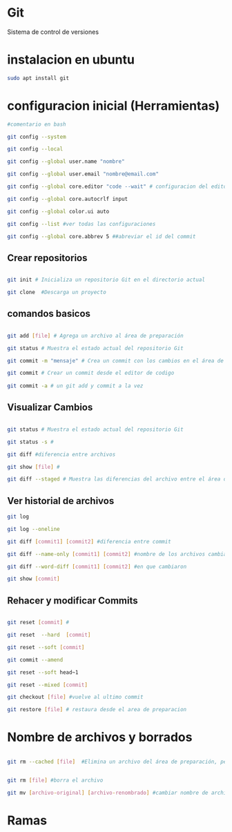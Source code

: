 # Git 

Sistema de control de versiones 

# instalacion en ubuntu 

```bash
sudo apt install git

```

# configuracion inicial (Herramientas)

```bash
#comentario en bash

git config --system 

git config --local

git config --global user.name "nombre" 

git config --global user.email "nombre@email.com"

git config --global core.editor "code --wait" # configuracion del editor

git config --global core.autocrlf input

git config --global color.ui auto

git config --list #ver todas las configuraciones

git config --global core.abbrev 5 ##abreviar el id del commit


```
## Crear repositorios

```bash

git init # Inicializa un repositorio Git en el directorio actual

git clone  #Descarga un proyecto 

```

## comandos basicos 
```bash

git add [file] # Agrega un archivo al área de preparación

git status # Muestra el estado actual del repositorio Git

git commit -m "mensaje" # Crea un commit con los cambios en el área de preparación.

git commit # Crear un commit desde el editor de codigo
 
git commit -a # un git add y commit a la vez

```
## Visualizar Cambios

```bash

git status # Muestra el estado actual del repositorio Git

git status -s #

git diff #diferencia entre archivos 

git show [file] #

git diff --staged # Muestra las diferencias del archivo entre el área de espera y la última versión del archivo

```

## Ver historial de archivos

```bash
git log 

git log --oneline 

git diff [commit1] [commit2] #diferencia entre commit

git diff --name-only [commit1] [commit2] #nombre de los archivos cambiados

git diff --word-diff [commit1] [commit2] #en que cambiaron

git show [commit]
```

## Rehacer y modificar Commits 

```bash

git reset [commit] #

git reset  --hard  [commit] 

git reset --soft [commit]

git commit --amend 

git reset --soft head~1 

git reset --mixed [commit] 

git checkout [file] #vuelve al ultimo commit

git restore [file] # restaura desde el area de preparacion

```

# Nombre de archivos y borrados

```bash

git rm --cached [file]  #Elimina un archivo del área de preparación, pero no del directorio de trabajo


git rm [file] #borra el archivo 

git mv [archivo-original] [archivo-renombrado] #cambiar nombre de archivo

```

# Ramas

```bash

```
